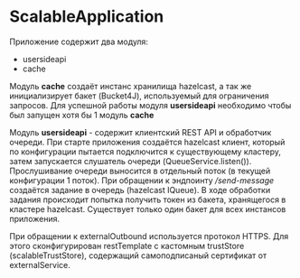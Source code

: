 # ScalableApplication
Приложение содержит два модуля:
- usersideapi
- cache

Модуль **cache** создаёт инстанс хранилища hazelcast, а так же инициализирует бакет (Bucket4J), используемый для ограничения запросов. Для успешной работы модуля **usersideapi** необходимо чтобы был запущен хотя бы 1 модуль **cache**

Модуль **usersideapi** - содержит клиентcкий REST API и обработчик очереди. 
При старте приложения создаётся hazelcast клиент, который по конфигурации пытается подключится к существующему кластеру, 
затем запускается слушатель очереди (QueueService.listen()). Прослушивание очереди выносится в отдельный поток (в текущей конфигурации 1 поток).
При обращении к эндпоинту _/send-message_ создаётся задание в очередь (hazelcast IQueue). В ходе обработки задания происходит попытка получить токен из бакета,
хранящегося в кластере hazelcast. Существует только один бакет для всех инстансов приложения.

При обращении к externalOutbound используется протокол HTTPS. Для этого сконфигурирован restTemplate с кастомным trustStore (scalableTrustStore), 
содержащий самоподписаный сертификат от externalService.
